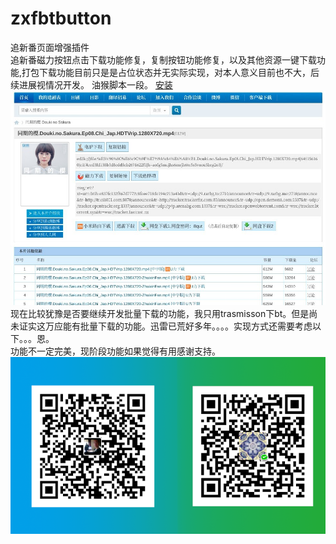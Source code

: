 # zxfbtbutton
追新番页面增强插件  
追新番磁力按钮点击下载功能修复，复制按钮功能修复，以及其他资源一键下载功能,打包下载功能目前只是是占位状态并无实际实现，对本人意义目前也不大，后续进展视情况开发。
油猴脚本一段。
[安装](https://greasyfork.org/zh-CN/scripts/392739-%E8%BF%BD%E6%96%B0%E7%95%AA%E7%A3%81%E5%8A%9B%E4%B8%8B%E8%BD%BD%E6%8C%89%E9%92%AE)  
![dev开发中。。。](/Screenshot%20from%202019-12-08%2003-14-24.png)  
现在比较犹豫是否要继续开发批量下载的功能，我只用trasmisson下bt。但是尚未证实这万应能有批量下载的功能。迅雷已荒好多年。。。。实现方式还需要考虑以下。。。恩。  
功能不一定完美，现阶段功能如果觉得有用感谢支持。  
![donate](/wechatalipay.png)  
